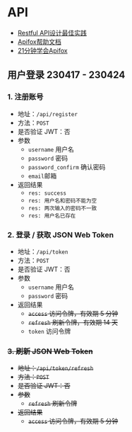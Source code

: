 # API

* [Restful API设计最佳实践](http://kaelzhang81.github.io/2019/05/24/Restful-API%E8%AE%BE%E8%AE%A1%E6%9C%80%E4%BD%B3%E5%AE%9E%E8%B7%B5/)
* [Apifox帮助文档](https://apifox.com/help/)
* [21分钟学会Apifox](https://www.bilibili.com/video/BV1ae4y1y7bf/)

## 用户登录 230417 - 230424

### 1. 注册账号
* 地址：`/api/register`
* 方法：`POST`
* 是否验证 JWT：否
* 参数
    * `username` 用户名
    * `password` 密码
    * `password_confirm` 确认密码
    * `email`邮箱
* 返回结果
    * `res: success`
    * `res: 用户名和密码不能为空`
    * `res: 两次输入的密码不一致`
    * `res: 用户名已存在`
    

### 2. 登录 / 获取 JSON Web Token
* 地址：`/api/token`
* 方法：`POST`
* 是否验证 JWT：否
* 参数
    * `username` 用户名
    * `password` 密码
* 返回结果
    * ~~`access` 访问令牌，有效期 5 分钟~~
    * ~~`refresh` 刷新令牌，有效期 14 天~~
    * `token` 访问令牌        

### ~~3. 刷新 JSON Web Token~~
* ~~地址：`/api/token/refresh`~~
* ~~方法：`POST`~~
* ~~是否验证 JWT：否~~
* ~~参数~~
    * ~~`refresh` 刷新令牌~~
* ~~返回结果~~
    * ~~`access` 访问令牌，有效期 5 分钟~~

